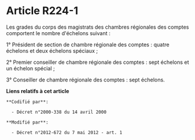 # Article R224-1

Les grades du corps des magistrats des chambres régionales des comptes comportent le nombre d'échelons suivant :

1° Président de section de chambre régionale des comptes : quatre échelons et deux échelons spéciaux ;

2° Premier conseiller de chambre régionale des comptes : sept échelons et un échelon spécial ;

3° Conseiller de chambre régionale des comptes : sept échelons.

**Liens relatifs à cet article**

	**Codifié par**:

	  - Décret n°2000-338 du 14 avril 2000

	**Modifié par**:

	  - Décret n°2012-672 du 7 mai 2012 - art. 1
